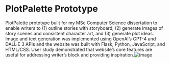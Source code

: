 # PlotPalette Prototype
PlotPalette prototype built for my MSc Computer Science dissertation to enable writers to (1) outline stories with storyboard, (2) generate images of story scenes and consistent character art, and (3) generate plot ideas. Image and text generation was implemented using OpenAI’s GPT-4 and DALL·E 3 APIs and the website was built with Flask, Python, JavaScript, and HTML/CSS. User study demonstrated that website’s core features are useful for addressing writer’s block and providing inspiration.![image](https://github.com/rachanahegde/plotpalette_prototype/assets/66835338/e45c574d-160f-43f0-b1fb-92a639a453eb)

